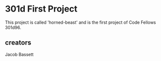 # 301d First Project 

This project is called 'horned-beast' and is the first project of Code Fellows 301d96.

## creators

Jacob Bassett

